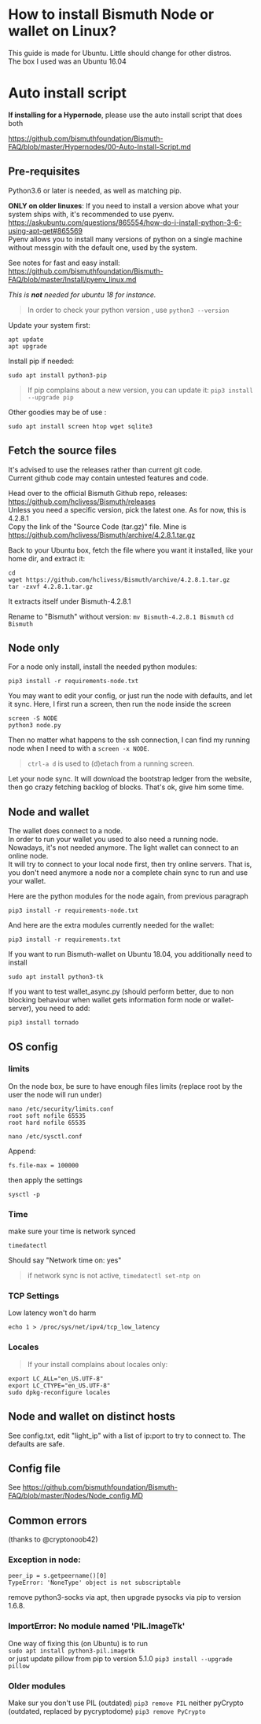 # How to install Bismuth Node or wallet on Linux?

This guide is made for Ubuntu. Little should change for other distros.  
The box I used was an Ubuntu 16.04

# Auto install script

**If installing for a Hypernode**, please use the auto install script that does both

https://github.com/bismuthfoundation/Bismuth-FAQ/blob/master/Hypernodes/00-Auto-Install-Script.md

## Pre-requisites

Python3.6 or later is needed, as well as matching pip.  

**ONLY on older linuxes**: If you need to install a version above what your system ships with, it's recommended to use pyenv.  
https://askubuntu.com/questions/865554/how-do-i-install-python-3-6-using-apt-get#865569  
Pyenv allows you to install many versions of python on a single machine without messgin with the default one, used by the system.

See notes for fast and easy install: https://github.com/bismuthfoundation/Bismuth-FAQ/blob/master/Install/pyenv_linux.md

*This is **not** needed for ubuntu 18 for instance.*
 
> In order to check your python version , use `python3 --version`

Update your system first:  
```
apt update
apt upgrade
```

Install pip if needed:  
```
sudo apt install python3-pip
```

> If pip complains about a new version, you can update it: `pip3 install --upgrade pip`

Other goodies may be of use : 
```
sudo apt install screen htop wget sqlite3
```

## Fetch the source files

It's advised to use the releases rather than current git code.  
Current github code may contain untested features and code. 

Head over to the official Bismuth Github repo, releases: https://github.com/hclivess/Bismuth/releases  
Unless you need a specific version, pick the latest one. As for now, this is 4.2.8.1  
Copy the link of the "Source Code (tar.gz)" file. Mine is https://github.com/hclivess/Bismuth/archive/4.2.8.1.tar.gz

Back to your Ubuntu box, fetch the file where you want it installed, like your home dir, and extract it:
```
cd
wget https://github.com/hclivess/Bismuth/archive/4.2.8.1.tar.gz
tar -zxvf 4.2.8.1.tar.gz
```
It extracts itself under Bismuth-4.2.8.1

Rename to "Bismuth" without version:
`mv Bismuth-4.2.8.1 Bismuth`
`cd Bismuth`

## Node only

For a node only install, install the needed python modules:

```
pip3 install -r requirements-node.txt
```

You may want to edit your config, or just run the node with defaults, and let it sync. Here, I first run a screen, then run the node inside the screen  
```
screen -S NODE
python3 node.py
```
Then no matter what happens to the ssh connection, I can find my running node when I need to with a `screen -x NODE`.  
> `ctrl-a d` is used to (d)etach from a running screen.

Let your node sync. It will download the bootstrap ledger from the website, then go crazy fetching backlog of blocks. That's ok, give him some time.

## Node and wallet

The wallet does connect to a node.  
In order to run your wallet you used to also need a running node.  
Nowadays, it's not needed anymore. The light wallet can connect to an online node.  
It will try to connect to your local node first, then try online servers. That is, you don't need anymore a node nor a complete chain sync to run and use your wallet.

Here are the python modules for the node again, from previous paragraph
```
pip3 install -r requirements-node.txt
```

And here are the extra modules currently needed for the wallet:
```
pip3 install -r requirements.txt
```

If you want to run Bismuth-wallet on Ubuntu 18.04, you additionally need to install
```
sudo apt install python3-tk
```

If you want to test wallet_async.py (should perform better, due to non blocking behaviour when wallet gets information form node or wallet-server), you need to add:
```
pip3 install tornado
```

## OS config

### limits
On the node box, be sure to have enough files limits (replace root by the user the node will run under)
```
nano /etc/security/limits.conf
root soft nofile 65535
root hard nofile 65535
```

```
nano /etc/sysctl.conf
```
Append:  
```
fs.file-max = 100000
```
then apply the settings
```
sysctl -p
```

### Time

make sure your time is network synced
```
timedatectl
```
Should say "Network time on: yes"  
> if network sync is not active, `timedatectl set-ntp on`

### TCP Settings
Low latency won't do harm
```
echo 1 > /proc/sys/net/ipv4/tcp_low_latency
```

### Locales
> If your install complains about locales only:
```
export LC_ALL="en_US.UTF-8"
export LC_CTYPE="en_US.UTF-8"
sudo dpkg-reconfigure locales
```

## Node and wallet on distinct hosts

See config.txt, edit "light_ip" with a list of ip:port to try to connect to.
The defaults are safe.

## Config file

See https://github.com/bismuthfoundation/Bismuth-FAQ/blob/master/Nodes/Node_config.MD

## Common errors

(thanks to @cryptonoob42)

### Exception in node:  
`peer_ip = s.getpeername()[0]`  
`TypeError: 'NoneType' object is not subscriptable`

remove python3-socks via apt, then upgrade pysocks via pip to version 1.6.8.

### ImportError: No module named 'PIL.ImageTk'

One way of fixing this (on Ubuntu) is to run  
`sudo apt install python3-pil.imagetk`  
or just update pillow from pip to version 5.1.0 
`pip3 install --upgrade pillow`

### Older modules

Make sur you don't use PIL (outdated)
`pip3 remove PIL`
neither pyCrypto (outdated, replaced by pycryptodome)
`pip3 remove PyCrypto`

